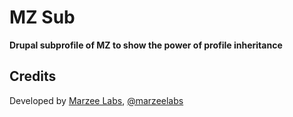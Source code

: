 # MZ Sub
**Drupal subprofile of MZ to show the power of profile inheritance**

## Credits

Developed by [Marzee Labs](http://marzeelabs.org), [@marzeelabs](http://twitter.com/marzeelabs)
